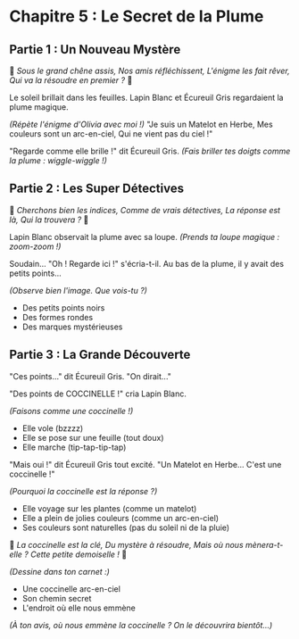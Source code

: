 # Chapitre 5 : Le Secret de la Plume
## Partie 1 : Un Nouveau Mystère

🎵 *Sous le grand chêne assis,
Nos amis réfléchissent,
L'énigme les fait rêver,
Qui va la résoudre en premier ?* 🎵

Le soleil brillait dans les feuilles. Lapin Blanc et Écureuil Gris regardaient la plume magique.

*(Répète l'énigme d'Olivia avec moi !)*
"Je suis un Matelot en Herbe,
Mes couleurs sont un arc-en-ciel,
Qui ne vient pas du ciel !"

"Regarde comme elle brille !" dit Écureuil Gris.
*(Fais briller tes doigts comme la plume : wiggle-wiggle !)*

## Partie 2 : Les Super Détectives

🎵 *Cherchons bien les indices,
Comme de vrais détectives,
La réponse est là,
Qui la trouvera ?* 🎵

Lapin Blanc observait la plume avec sa loupe.
*(Prends ta loupe magique : zoom-zoom !)*

Soudain... "Oh ! Regarde ici !" s'écria-t-il.
Au bas de la plume, il y avait des petits points...

*(Observe bien l'image. Que vois-tu ?)*
- Des petits points noirs
- Des formes rondes
- Des marques mystérieuses

## Partie 3 : La Grande Découverte

"Ces points..." dit Écureuil Gris. "On dirait..."

"Des points de COCCINELLE !" cria Lapin Blanc.

*(Faisons comme une coccinelle !)*
- Elle vole (bzzzz)
- Elle se pose sur une feuille (tout doux)
- Elle marche (tip-tap-tip-tap)

"Mais oui !" dit Écureuil Gris tout excité.
"Un Matelot en Herbe... C'est une coccinelle !"

*(Pourquoi la coccinelle est la réponse ?)*
- Elle voyage sur les plantes (comme un matelot)
- Elle a plein de jolies couleurs (comme un arc-en-ciel)
- Ses couleurs sont naturelles (pas du soleil ni de la pluie)

🎵 *La coccinelle est la clé,
Du mystère à résoudre,
Mais où nous mènera-t-elle ?
Cette petite demoiselle !* 🎵

*(Dessine dans ton carnet :)*
- Une coccinelle arc-en-ciel
- Son chemin secret
- L'endroit où elle nous emmène

*(À ton avis, où nous emmène la coccinelle ? On le découvrira bientôt...)*